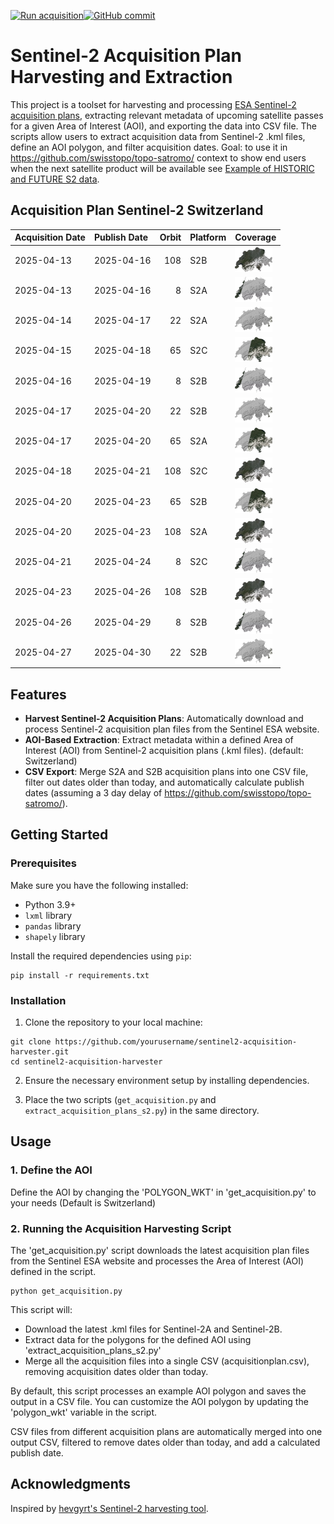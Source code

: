 [![Run acquisition](https://github.com/davidoesch/Sentinel-2-Acquisition-Plan-Harvesting/actions/workflows/run_acquisition.yml/badge.svg)](https://github.com/davidoesch/Sentinel-2-Acquisition-Plan-Harvesting/actions/workflows/run_acquisition.yml)[![GitHub commit](https://img.shields.io/github/last-commit/davidoesch/Sentinel-2-Acquisition-Plan-Harvesting)](https://github.com/davidoesch/Sentinel-2-Acquisition-Plan-Harvesting/commits/main)

# Sentinel-2 Acquisition Plan Harvesting and Extraction

This project is a toolset for harvesting and processing [ESA Sentinel-2 acquisition plans](https://sentinel.esa.int/web/sentinel/copernicus/sentinel-2/acquisition-plans), extracting relevant metadata of upcoming satellite passes for a given Area of Interest (AOI), and exporting the data into CSV file. The scripts allow users to extract acquisition data from Sentinel-2 .kml files, define an AOI polygon, and filter acquisition dates. Goal: to use it in https://github.com/swisstopo/topo-satromo/ context to show end users when the next satellite product will be available see [Example of HISTORIC and FUTURE S2 data](https://davidoesch.github.io/Sentinel-2-Acquisition-Plan-Harvesting/calendar.html).

## Acquisition Plan Sentinel-2 Switzerland
| Acquisition Date   | Publish Date   |   Orbit | Platform   | Coverage                    |
|:-------------------|:---------------|--------:|:-----------|:----------------------------|
| 2025-04-13         | 2025-04-16     |     108 | S2B        | ![Coverage](assets/108.png) |
| 2025-04-13         | 2025-04-16     |       8 | S2A        | ![Coverage](assets/8.png)   |
| 2025-04-14         | 2025-04-17     |      22 | S2A        | ![Coverage](assets/22.png)  |
| 2025-04-15         | 2025-04-18     |      65 | S2C        | ![Coverage](assets/65.png)  |
| 2025-04-16         | 2025-04-19     |       8 | S2B        | ![Coverage](assets/8.png)   |
| 2025-04-17         | 2025-04-20     |      22 | S2B        | ![Coverage](assets/22.png)  |
| 2025-04-17         | 2025-04-20     |      65 | S2A        | ![Coverage](assets/65.png)  |
| 2025-04-18         | 2025-04-21     |     108 | S2C        | ![Coverage](assets/108.png) |
| 2025-04-20         | 2025-04-23     |      65 | S2B        | ![Coverage](assets/65.png)  |
| 2025-04-20         | 2025-04-23     |     108 | S2A        | ![Coverage](assets/108.png) |
| 2025-04-21         | 2025-04-24     |       8 | S2C        | ![Coverage](assets/8.png)   |
| 2025-04-23         | 2025-04-26     |     108 | S2B        | ![Coverage](assets/108.png) |
| 2025-04-26         | 2025-04-29     |       8 | S2B        | ![Coverage](assets/8.png)   |
| 2025-04-27         | 2025-04-30     |      22 | S2B        | ![Coverage](assets/22.png)  |

## Features

- **Harvest Sentinel-2 Acquisition Plans**: Automatically download and process Sentinel-2 acquisition plan files from the Sentinel ESA website.
- **AOI-Based Extraction**: Extract metadata within a defined Area of Interest (AOI) from Sentinel-2 acquisition plans (.kml files). (default: Switzerland)
- **CSV Export**: Merge S2A and S2B  acquisition plans into one CSV file, filter out dates older than today, and automatically calculate publish dates (assuming a 3 day delay of https://github.com/swisstopo/topo-satromo/).

## Getting Started

### Prerequisites

Make sure you have the following installed:

- Python 3.9+
- `lxml` library
- `pandas` library
- `shapely` library

Install the required dependencies using `pip`:

```
pip install -r requirements.txt
```
### Installation
1. Clone the repository to your local machine:

```
git clone https://github.com/yourusername/sentinel2-acquisition-harvester.git
cd sentinel2-acquisition-harvester
```
2. Ensure the necessary environment setup by installing dependencies.

3. Place the two scripts (`get_acquisition.py` and `extract_acquisition_plans_s2.py`) in the same directory.

## Usage
### 1. Define the AOI
Define the AOI by changing the 'POLYGON_WKT' in 'get_acquisition.py' to your needs (Default is Switzerland)

### 2. Running the Acquisition Harvesting Script
The 'get_acquisition.py' script downloads the latest acquisition plan files from the Sentinel ESA website and processes the Area of Interest (AOI) defined in the script.
```
python get_acquisition.py
```
This script will:

- Download the latest .kml files for Sentinel-2A and Sentinel-2B.
- Extract data for the polygons for the defined AOI using  'extract_acquisition_plans_s2.py'
- Merge all the acquisition files into a single CSV (acquisitionplan.csv), removing acquisition dates older than today.

By default, this script processes an example AOI polygon and saves the output in a CSV file. You can customize the AOI polygon by updating the 'polygon_wkt' variable in the script.

CSV files from different acquisition plans are automatically merged into one output CSV, filtered to remove dates older than today, and add a calculated publish date.

## Acknowledgments
Inspired by [hevgyrt's Sentinel-2 harvesting tool](https://github.com/hevgyrt/harvest_sentinel_acquisition_plans/).



